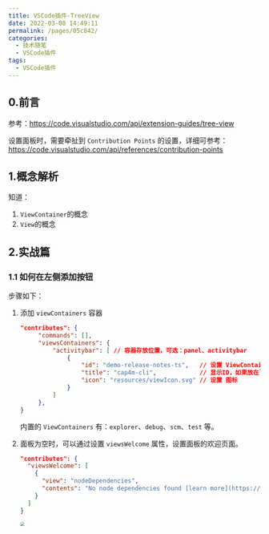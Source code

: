```yaml
---
title: VSCode插件-TreeView
date: 2022-03-08 14:49:11
permalink: /pages/05c842/
categories:
  - 技术随笔
  - VSCode插件
tags:
  - VSCode插件
---
```




## 0.前言



参考：https://code.visualstudio.com/api/extension-guides/tree-view

设置面板时，需要牵扯到 `Contribution Points` 的设置，详细可参考：https://code.visualstudio.com/api/references/contribution-points



## 1.概念解析

知道：

1. `ViewContainer`的概念
2. `View`的概念



## 2.实战篇



### 1.1 如何在左侧添加按钮

步骤如下：

1. 添加 `viewContainers` 容器

   ```json
   "contributes": {
   		"commands": [],
   		"viewsContainers": {
   			"activitybar": [ // 容器存放位置，可选：panel、activitybar
   				{
   					"id": "demo-release-notes-ts",   // 设置 ViewContainer 的 ID
   					"title": "cap4m-cli",            // 显示ID，如果放在`activitybar`则悬停显示
   					"icon": "resources/viewIcon.svg" // 设置 图标
   				}
   			]
   		},
   }
   ```

   内置的 `ViewContainers` 有：`explorer`、`debug`、`scm`、`test` 等。

2. 面板为空时，可以通过设置 `viewsWelcome` 属性，设置面板的欢迎页面。

   ```json
   "contributes": {
     "viewsWelcome": [
       {
         "view": "nodeDependencies",
         "contents": "No node dependencies found [learn more](https://www.npmjs.com/).\n[Add Dependency](command:nodeDependencies.addEntry)"
       }
     ]
   }
   ```

   <img src="https://wjs-tik.oss-cn-shanghai.aliyuncs.com/image-20220308150430762.png" style="zoom:50%;" />

   
